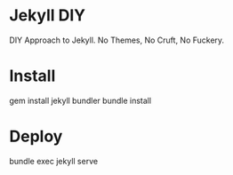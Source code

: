 Jekyll DIY
===

DIY Approach to Jekyll. No Themes, No Cruft, No Fuckery.

# Install

  gem install jekyll bundler
  bundle install

# Deploy

  bundle exec jekyll serve


